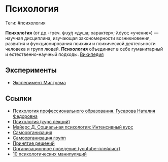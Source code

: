 # Психология

Теги: #психология 

**Психоло́гия** (от др.-греч. ψυχή «душа; характер»; λόγος «учение») — научная дисциплина, изучающая закономерности возникновения, развития и функционирования психики и психической деятельности человека и групп людей. **Психология** объединяет в себе гуманитарный и естественно-научный подходы. [Википедия](https://ru.wikipedia.org/wiki/%D0%9F%D1%81%D0%B8%D1%85%D0%BE%D0%BB%D0%BE%D0%B3%D0%B8%D1%8F)

## Эксперименты

- [Эксперимент Милгрэма](https://ru.wikipedia.org/wiki/%D0%AD%D0%BA%D1%81%D0%BF%D0%B5%D1%80%D0%B8%D0%BC%D0%B5%D0%BD%D1%82_%D0%9C%D0%B8%D0%BB%D0%B3%D1%80%D1%8D%D0%BC%D0%B0)

## Ссылки

* [Психология профессионального образования. Гусарова Наталия Федоровна](%D0%9F%D1%81%D0%B8%D1%85%D0%BE%D0%BB%D0%BE%D0%B3%D0%B8%D1%8F%20%D0%BF%D1%80%D0%BE%D1%84%D0%B5%D1%81%D1%81%D0%B8%D0%BE%D0%BD%D0%B0%D0%BB%D1%8C%D0%BD%D0%BE%D0%B3%D0%BE%20%D0%BE%D0%B1%D1%80%D0%B0%D0%B7%D0%BE%D0%B2%D0%B0%D0%BD%D0%B8%D1%8F.%20%D0%93%D1%83%D1%81%D0%B0%D1%80%D0%BE%D0%B2%D0%B0%20%D0%9D%D0%B0%D1%82%D0%B0%D0%BB%D0%B8%D1%8F%20%D0%A4%D0%B5%D0%B4%D0%BE%D1%80%D0%BE%D0%B2%D0%BD%D0%B0.md)
* [Психология (курс лекций)](https://youtube.com/playlist?list=PLABDDtc8dA2n66HDz6kf8M2_EPx8-VaYf)
* [Майерс Д. Социальная психология: Интенсивный курс](http://pedlib.ru/Books/1/0443/index.shtml)
* [Самоорганизация](%D0%A1%D0%B0%D0%BC%D0%BE%D0%BE%D1%80%D0%B3%D0%B0%D0%BD%D0%B8%D0%B7%D0%B0%D1%86%D0%B8%D1%8F.md)
* [Самоорганизация групп](%D0%A1%D0%B0%D0%BC%D0%BE%D0%BE%D1%80%D0%B3%D0%B0%D0%BD%D0%B8%D0%B7%D0%B0%D1%86%D0%B8%D1%8F%20%D0%B3%D1%80%D1%83%D0%BF%D0%BF.md)
* [Принятие решений](%D0%9F%D1%80%D0%B8%D0%BD%D1%8F%D1%82%D0%B8%D0%B5%20%D1%80%D0%B5%D1%88%D0%B5%D0%BD%D0%B8%D0%B9.md)
* [Организационное поведение (youtube-плейлист)](%D0%9E%D1%80%D0%B3%D0%B0%D0%BD%D0%B8%D0%B7%D0%B0%D1%86%D0%B8%D0%BE%D0%BD%D0%BD%D0%BE%D0%B5%20%D0%BF%D0%BE%D0%B2%D0%B5%D0%B4%D0%B5%D0%BD%D0%B8%D0%B5%20(youtube-%D0%BF%D0%BB%D0%B5%D0%B9%D0%BB%D0%B8%D1%81%D1%82).md)
* [10 психологических манипуляций](10%20%D0%BF%D1%81%D0%B8%D1%85%D0%BE%D0%BB%D0%BE%D0%B3%D0%B8%D1%87%D0%B5%D1%81%D0%BA%D0%B8%D1%85%20%D0%BC%D0%B0%D0%BD%D0%B8%D0%BF%D1%83%D0%BB%D1%8F%D1%86%D0%B8%D0%B9.md)
